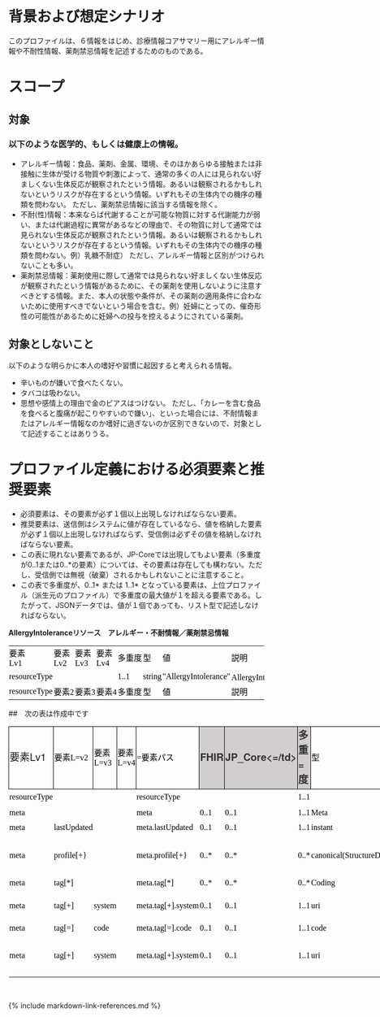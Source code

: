 <style type="text/css">

</style>

<style id="testsheet_12153_Styles">
<!--table
	{mso-displayed-decimal-separator:"\.";
	mso-displayed-thousand-separator:"\,";}
@page
	{margin:.75in .7in .75in .7in;
	mso-header-margin:.3in;
	mso-footer-margin:.3in;}
.font5
	{color:#333333;
	font-size:15.0pt;
	font-weight:700;
	font-style:normal;
	text-decoration:none;
	font-family:"Helvetica Neue";
	mso-generic-font-family:auto;
	mso-font-charset:0;}
.font6
	{color:#333333;
	font-size:15.0pt;
	font-weight:400;
	font-style:normal;
	text-decoration:none;
	font-family:"Helvetica Neue";
	mso-generic-font-family:auto;
	mso-font-charset:0;}
tr
	{mso-height-source:auto;
	mso-ruby-visibility:none;}
col
	{mso-width-source:auto;
	mso-ruby-visibility:none;}
br
	{mso-data-placement:same-cell;}
.style0
	{mso-number-format:General;
	text-align:general;
	vertical-align:middle;
	white-space:nowrap;
	mso-rotate:0;
	mso-background-source:auto;
	mso-pattern:auto;
	color:black;
	font-size:12.0pt;
	font-weight:400;
	font-style:normal;
	text-decoration:none;
	font-family:游ゴシック;
	mso-generic-font-family:auto;
	mso-font-charset:128;
	border:none;
	mso-protection:locked visible;
	mso-style-name:標準;
	mso-style-id:0;}
td
	{mso-style-parent:style0;
	padding-top:1px;
	padding-right:1px;
	padding-left:1px;
	mso-ignore:padding;
	color:black;
	font-size:12.0pt;
	font-weight:400;
	font-style:normal;
	text-decoration:none;
	font-family:游ゴシック;
	mso-generic-font-family:auto;
	mso-font-charset:128;
	mso-number-format:General;
	text-align:general;
	vertical-align:middle;
	border:none;
	mso-background-source:auto;
	mso-pattern:auto;
	mso-protection:locked visible;
	white-space:nowrap;
	mso-rotate:0;}
.xl63
	{mso-style-parent:style0;
	color:#333333;
	font-size:15.0pt;
	font-family:"Helvetica Neue";
	mso-generic-font-family:auto;
	mso-font-charset:0;
	border:.5pt solid windowtext;
	white-space:normal;}
.xl64
	{mso-style-parent:style0;
	border:.5pt solid windowtext;
	white-space:normal;}
.xl65
	{mso-style-parent:style0;
	color:#333333;
	font-size:15.0pt;
	font-weight:700;
	font-family:"Helvetica Neue";
	mso-generic-font-family:auto;
	mso-font-charset:0;
	border:.5pt solid windowtext;
	background:#D0CECE;
	mso-pattern:black none;
	white-space:normal;}
ruby
	{ruby-align:left;}
rt
	{color:windowtext;
	font-size:6.0pt;
	font-weight:400;
	font-style:normal;
	text-decoration:none;
	font-family:游ゴシック;
	mso-generic-font-family:auto;
	mso-font-charset:128;
	mso-char-type:katakana;
	display:none;}
-->
</style>


# 背景および想定シナリオ
このプロファイルは、６情報をはじめ、診療情報コアサマリー用にアレルギー情報や不耐性情報、薬剤禁忌情報を記述するためのものである。
# スコープ
## 対象
### 以下のような医学的、もしくは健康上の情報。
 - アレルギー情報：食品、薬剤、金属、環境、そのほかあらゆる接触または非接触に生体が受ける物質や刺激によって、通常の多くの人には見られない好ましくない生体反応が観察されたという情報。あるいは観察されるかもしれないというリスクが存在するという情報。いずれもその生体内での機序の種類を問わない。
 ただし、薬剤禁忌情報に該当する情報を除く。
 - 不耐(性)情報：本来ならば代謝することが可能な物質に対する代謝能力が弱い、または代謝過程に異常があるなどの理由で、その物質に対して通常では見られない生体反応が観察されたという情報。あるいは観察されるかもしれないというリスクが存在するという情報。いずれもその生体内での機序の種類を問わない。例）乳糖不耐症）
 ただし、アレルギー情報と区別がつけられないことも多い。
 - 薬剤禁忌情報：薬剤使用に際して通常では見られない好ましくない生体反応が観察されたという情報があるために、その薬剤を使用しないように注意すべきとする情報。また、本人の状態や条件が、その薬剤の適用条件に合わないために使用すべきでないという場合を含む。例）妊婦にとっての、催奇形性の可能性があるために妊婦への投与を控えるようにされている薬剤。
## 対象としないこと
以下のような明らかに本人の嗜好や習慣に起因すると考えられる情報。
 - 辛いものが嫌いで食べたくない。
 - タバコは吸わない。
 - 思想や感情上の理由で金のピアスはつけない。
ただし、「カレーを含む食品を食べると腹痛が起こりやすいので嫌い」、といった場合には、不耐情報またはアレルギー情報なのか嗜好に過ぎないのか区別できないので、対象として記述することはありうる。
# プロファイル定義における必須要素と推奨要素
  - 必須要素は、その要素が必ず１個以上出現しなければならない要素。
  - 推奨要素は、送信側はシステムに値が存在しているなら、値を格納した要素が必ず１個以上出現しなければならず、受信側は必ずその値を格納しなければならない要素。
  - この表に現れない要素であるが、JP-Coreでは出現してもよい要素（多重度が0..1または0..*の要素）については、その要素は存在しても構わない。ただし、受信側では無視（破棄）されるかもしれないことに注意すること。
  - この表で多重度が、0..1* または 1..1* となっている要素は、上位プロファイル（派生元のプロファイル）で多重度の最大値が１を超える要素である。したがって、JSONデータでは、値が１個であっても、リスト型で記述しなければならない。

 <a id="tbl-1">**AllergyIntoleranceリソース　アレルギー・不耐情報／薬剤禁忌情報**</a>

<table>
<tr><td>要素<br>Lv1</td>
<td>要素<br>Lv2</td>
<td>要素<br>Lv3</td>
<td>要素<br>Lv4</td>
<td>多重度</td>
<td>型</td>
<td>値</td>
<td>説明</td>
</tr>


<tr><td>resourceType</td>
<td></td>
<td></td>
<td></td>
<td>1..1</td>
<td>string</td>
<td>"AllergyIntolerance"</td>
<td>AllergyIntoleranceリソースであることを示す</td>
</tr>


<tr><td>resourceType</td>
<td>要素2</td>
<td>要素3</td>
<td>要素4</td>
<td>多重度</td>
<td>型</td>
<td>値</td>
<td>説明</td>
</tr>


</table>


##　次の表は作成中です

<table border=0 cellpadding=0 cellspacing=0 width=1919 style='bord=er-collapse: collapse;table-layout:fixed;width:1440pt'> <col width=100 span=4 style='width:75pt'> <col width=232 style='mso-width-source:userset;mso-width-alt:6363;width=:174pt'> <col width=53 style='mso-width-source:userset;mso-width-alt:1462;width:=40pt'> <col width=57 style='mso-width-source:userset;mso-width-alt:1572;width:=43pt'> <col width=52 style='mso-width-source:userset;mso-width-alt:1426;width:=39pt'> <col width=100 style='width:75pt'> <col width=199 style='mso-width-source:userset;mso-width-alt:5449;width=:149pt'> <col width=389 style='mso-width-source:userset;mso-width-alt:10678;widt=h:292pt'> <col width=437 style='mso-width-source:userset;mso-width-alt:11995;widt=h:328pt'> <tr height=27 style='height:20.0pt'>  <td height=27 class=xl63 width=100 style='height:20.0pt;width:75pt='><a  name="Print_Area">要素Lv1</a></td>
  <td class=xl64 width=100 style='border-left:none;width:75pt'>要素L=v2</td>
  <td class=xl64 width=100 style='border-left:none;width:75pt'>要素L=v3</td>
  <td class=xl64 width=100 style='border-left:none;width:75pt'>要素L=v4</td>
  <td class=xl64 width=232 style='border-left:none;width:174pt'><ruby>=要素<span  style='display:none'><rt>ヨウソ </rt></span></ruby>パス</td>
  <td class=xl65 width=53 style='border-left:none;width:40pt'>FHIR</td=>  <td class=xl65 width=57 style='border-left:none;width:43pt'>JP_Core<=/td>  <td class=xl65 width=52 style='border-left:none;width:39pt'>多重=度</td>
  <td class=xl64 width=100 style='border-left:none;width:75pt'>型</td=>  <td class=xl64 width=199 style='border-left:none;width:149pt'><ruby>=設定<span  style='display:none'><rt>コテイ </rt></span></ruby>す<ruby>る<span  style='display:none'><rt>セッテイ </rt></span></ruby><ruby>場合<sp=an  style='display:none'><rt>バアイ </rt></span></ruby>の<ruby>固定値=<span  style='display:none'><rt>コテイチ </rt></span></ruby></td>
  <td class=xl64 width=389 style='border-left:none;width:292pt'><ruby>=設定<span  style='display:none'><rt>セッテイ </rt></span></ruby>する<ruby>値=<span  style='display:none'><rt>アタイ </rt></span></ruby>の<ruby>例示<sp=an  style='display:none'><rt>&#128347;</rt></span></ruby></td>
  <td class=xl66 width=437 style='border-left:none;width:328pt'>説明=</td>
 </tr>
 <tr height=27 style='height:20.0pt'>  <td height=27 class=xl67 width=100 style='height:20.0pt;border-top=:none;  width:75pt'>resourceType</td>
  <td class=xl68 width=100 style='border-top:none;border-left:none;wid=th:75pt'>　</td>
  <td class=xl68 width=100 style='border-top:none;border-left:none;wid=th:75pt'>　</td>
  <td class=xl68 width=100 style='border-top:none;border-left:none;wid=th:75pt'>　</td>
  <td class=xl68 width=232 style='border-top:none;border-left:none;wid=th:174pt'>resourceType</td>
  <td class=xl69 width=53 style='border-top:none;border-left:none;widt=h:40pt'>　</td>
  <td class=xl69 width=57 style='border-top:none;border-left:none;widt=h:43pt'>　</td>
  <td class=xl70 width=52 style='border-top:none;border-left:none;widt=h:39pt'>1..1</td>
  <td class=xl68 width=100 style='border-top:none;border-left:none;wid=th:75pt'>　</td>
  <td class=xl68 width=199 style='border-top:none;border-left:none;wid=th:149pt'>&quot;AllergyIntolerance&quot;</td>
  <td class=xl68 width=389 style='border-top:none;border-left:none;wid=th:292pt'>　</td>
  <td class=xl71 width=437 style='border-top:none;border-left:none;wid=th:328pt'>AllergyIntolerance<font  class="font6">リソースであることを示す</font></td>
 </tr>
 <tr height=27 style='height:20.0pt'>  <td height=27 class=xl67 width=100 style='height:20.0pt;border-top=:none;  width:75pt'>meta</td>
  <td class=xl68 width=100 style='border-top:none;border-left:none;wid=th:75pt'>　</td>
  <td class=xl68 width=100 style='border-top:none;border-left:none;wid=th:75pt'>　</td>
  <td class=xl68 width=100 style='border-top:none;border-left:none;wid=th:75pt'>　</td>
  <td class=xl68 width=232 style='border-top:none;border-left:none;wid=th:174pt'>meta</td>
  <td class=xl69 width=53 style='border-top:none;border-left:none;widt=h:40pt'>0..1</td>
  <td class=xl69 width=57 style='border-top:none;border-left:none;widt=h:43pt'>0..1</td>
  <td class=xl70 width=52 style='border-top:none;border-left:none;widt=h:39pt'>1..1</td>
  <td class=xl68 width=100 style='border-top:none;border-left:none;wid=th:75pt'>Meta</td>
  <td class=xl68 width=199 style='border-top:none;border-left:none;wid=th:149pt'>　</td>
  <td class=xl68 width=389 style='border-top:none;border-left:none;wid=th:292pt'>　</td>
  <td class=xl72 width=437 style='border-top:none;border-left:none;wid=th:328pt'>　</td>
 </tr>
 <tr height=27 style='height:20.0pt'>  <td height=27 class=xl67 width=100 style='height:20.0pt;border-top=:none;  width:75pt'>meta</td>
  <td class=xl68 width=100 style='border-top:none;border-left:none;wid=th:75pt'>lastUpdated</td>
  <td class=xl68 width=100 style='border-top:none;border-left:none;wid=th:75pt'>　</td>
  <td class=xl68 width=100 style='border-top:none;border-left:none;wid=th:75pt'>　</td>
  <td class=xl68 width=232 style='border-top:none;border-left:none;wid=th:174pt'>meta.lastUpdated</td>
  <td class=xl69 width=53 style='border-top:none;border-left:none;widt=h:40pt'>0..1</td>
  <td class=xl69 width=57 style='border-top:none;border-left:none;widt=h:43pt'>0..1</td>
  <td class=xl70 width=52 style='border-top:none;border-left:none;widt=h:39pt'>1..1</td>
  <td class=xl68 width=100 style='border-top:none;border-left:none;wid=th:75pt'>instant</td>
  <td class=xl68 width=199 style='border-top:none;border-left:none;wid=th:149pt'>　</td>
  <td class=xl68 width=389 style='border-top:none;border-left:none;wid=th:292pt'>&quot;2015-02-07T13:28:17.239+09:00&quot;</td>
  <td class=xl72 width=437 style='border-top:none;border-left:none;wid=th:328pt'>最終更新日時。YYYY-MM-DDThh:mm:ss.sss+zz:zz</td>
 </tr>
 <tr height=80 style='height:60.0pt'>  <td height=80 class=xl67 width=100 style='height:60.0pt;border-top=:none;  width:75pt'>meta</td>
  <td class=xl68 width=100 style='border-top:none;border-left:none;wid=th:75pt'>profile[+}</td>
  <td class=xl68 width=100 style='border-top:none;border-left:none;wid=th:75pt'>　</td>
  <td class=xl68 width=100 style='border-top:none;border-left:none;wid=th:75pt'>　</td>
  <td class=xl68 width=232 style='border-top:none;border-left:none;wid=th:174pt'>meta.profile[+}</td>
  <td class=xl69 width=53 style='border-top:none;border-left:none;widt=h:40pt'>0..*</td>
  <td class=xl69 width=57 style='border-top:none;border-left:none;widt=h:43pt'>0..*</td>
  <td class=xl73 width=52 style='border-top:none;border-left:none;widt=h:39pt'>0..*</td>
  <td class=xl68 width=100 style='border-top:none;border-left:none;wid=th:75pt'>canonical(StructureDefinition)</td>
  <td class=xl68 width=199 style='border-top:none;border-left:none;wid=th:149pt'>&quot;http://jpfhir.jp/fhir/eClinicalSummary/StructureDefinition/J=P_AllergyIntolerance_eClinicalSummary&quot;</td>
  <td class=xl68 width=389 style='border-top:none;border-left:none;wid=th:292pt'>　</td>
  <td class=xl72 width=437 style='border-top:none;border-left:none;wid=th:328pt'>準拠しているプロファイルを受信側に通知したい=場合には、本文書のプロファイルを識別するURLを指定す=る。</td>
 </tr>
 <tr height=27 style='height:20.0pt'>  <td height=27 class=xl67 width=100 style='height:20.0pt;border-top=:none;  width:75pt'>meta</td>
  <td class=xl68 width=100 style='border-top:none;border-left:none;wid=th:75pt'>tag[*]</td>
  <td class=xl68 width=100 style='border-top:none;border-left:none;wid=th:75pt'>　</td>
  <td class=xl68 width=100 style='border-top:none;border-left:none;wid=th:75pt'>　</td>
  <td class=xl68 width=232 style='border-top:none;border-left:none;wid=th:174pt'>meta.tag[*]</td>
  <td class=xl69 width=53 style='border-top:none;border-left:none;widt=h:40pt'>0..*</td>
  <td class=xl69 width=57 style='border-top:none;border-left:none;widt=h:43pt'>0..*</td>
  <td class=xl73 width=52 style='border-top:none;border-left:none;widt=h:39pt'>0..*</td>
  <td class=xl68 width=100 style='border-top:none;border-left:none;wid=th:75pt'>Coding</td>
  <td class=xl68 width=199 style='border-top:none;border-left:none;wid=th:149pt'>　</td>
  <td class=xl68 width=389 style='border-top:none;border-left:none;wid=th:292pt'>　</td>
  <td class=xl72 width=437 style='border-top:none;border-left:none;wid=th:328pt'>　</td>
 </tr>
 <tr height=60 style='height:45.0pt'>  <td height=60 class=xl67 width=100 style='height:45.0pt;border-top=:none;  width:75pt'>meta</td>
  <td class=xl68 width=100 style='border-top:none;border-left:none;wid=th:75pt'>tag[+]</td>
  <td class=xl68 width=100 style='border-top:none;border-left:none;wid=th:75pt'>system</td>
  <td class=xl68 width=100 style='border-top:none;border-left:none;wid=th:75pt'>　</td>
  <td class=xl68 width=232 style='border-top:none;border-left:none;wid=th:174pt'>meta.tag[+].system</td>
  <td class=xl69 width=53 style='border-top:none;border-left:none;widt=h:40pt'>0..1</td>
  <td class=xl69 width=57 style='border-top:none;border-left:none;widt=h:43pt'>0..1</td>
  <td class=xl73 width=52 style='border-top:none;border-left:none;widt=h:39pt'>1..1</td>
  <td class=xl68 width=100 style='border-top:none;border-left:none;wid=th:75pt'>uri</td>
  <td class=xl68 width=199 style='border-top:none;border-left:none;wid=th:149pt'>&quot;http:/jpfhir.jp/fhir/clins/CodeSystem/JP_ehrshrs_indication&=quot;</td>
  <td class=xl68 width=389 style='border-top:none;border-left:none;wid=th:292pt'>　</td>
  <td class=xl74 width=437 style='border-top:none;border-left:none;wid=th:328pt'>電子カルテ情報共有サービスで長期保存情報フラ=グの設定する場合に使用</td>
 </tr>
 <tr height=27 style='height:20.0pt'>  <td height=27 class=xl67 width=100 style='height:20.0pt;border-top=:none;  width:75pt'>meta</td>
  <td class=xl68 width=100 style='border-top:none;border-left:none;wid=th:75pt'>tag[=]</td>
  <td class=xl68 width=100 style='border-top:none;border-left:none;wid=th:75pt'>code</td>
  <td class=xl68 width=100 style='border-top:none;border-left:none;wid=th:75pt'>　</td>
  <td class=xl68 width=232 style='border-top:none;border-left:none;wid=th:174pt'>meta.tag[=].code</td>
  <td class=xl69 width=53 style='border-top:none;border-left:none;widt=h:40pt'>0..1</td>
  <td class=xl69 width=57 style='border-top:none;border-left:none;widt=h:43pt'>0..1</td>
  <td class=xl73 width=52 style='border-top:none;border-left:none;widt=h:39pt'>1..1</td>
  <td class=xl68 width=100 style='border-top:none;border-left:none;wid=th:75pt'>code</td>
  <td class=xl68 width=199 style='border-top:none;border-left:none;wid=th:149pt'>&quot;LTS&quot;</td>
  <td class=xl68 width=389 style='border-top:none;border-left:none;wid=th:292pt'>　</td>
  <td class=xl72 width=437 style='border-top:none;border-left:none;wid=th:328pt'>長期保存情報フラグ</td>
 </tr>
 <tr height=80 style='height:60.0pt'>  <td height=80 class=xl67 width=100 style='height:60.0pt;border-top=:none;  width:75pt'>meta</td>
  <td class=xl68 width=100 style='border-top:none;border-left:none;wid=th:75pt'>tag[+]</td>
  <td class=xl68 width=100 style='border-top:none;border-left:none;wid=th:75pt'>system</td>
  <td class=xl68 width=100 style='border-top:none;border-left:none;wid=th:75pt'>　</td>
  <td class=xl68 width=232 style='border-top:none;border-left:none;wid=th:174pt'>meta.tag[+].system</td>
  <td class=xl69 width=53 style='border-top:none;border-left:none;widt=h:40pt'>0..1</td>
  <td class=xl69 width=57 style='border-top:none;border-left:none;widt=h:43pt'>0..1</td>
  <td class=xl73 width=52 style='border-top:none;border-left:none;widt=h:39pt'>1..1</td>
  <td class=xl68 width=100 style='border-top:none;border-left:none;wid=th:75pt'>uri</td>
  <td class=xl68 width=199 style='border-top:none;border-left:none;wid=th:149pt'>&quot;http:/jpfhir.jp/fhir/clins/CodeSystem/JP_ehrshrs_indication&=quot;</td>
  <td class=xl68 width=389 style='border-top:none;border-left:none;wid=th:292pt'>　</td>
  <td class=xl74 width=437 style='border-top:none;border-left:none;wid=th:328pt'>電子カルテ情報共有サービスで未告知情報または=<ruby>未説明<span  style='display:none'><rt>ミセツメイ </rt></span></ruby><ruby>フ<sp=an  style='display:none'><rt>ホン </rt></span></ruby>ラグを設<ruby>定=す<span  style='display:none'><rt>シュベツ </rt></span></ruby>る<ruby>場合=<span  style='display:none'><rt>シヨウ </rt></span></ruby>に使用（本<ru=by>リソ<span  style='display:none'><rt>キョカ </rt></span></ruby>ース種別で使=用することが許可されているか、あるいは<ruby>設定<span  style='display:none'><rt>セッテイ </rt></span></ruby>した<ruby>情=報<span  style='display:none'><rt>ジョウホウ </rt></span></ruby>が<ruby>利=用<span  style='display:none'><rt>リヨウ </rt></span></ruby>されるかどう=かについては、電子カルテ情報共有サービスの<ruby>運用<=span  style='display:none'><rt>&#0;&#22;&#3;&#6;&#25;&#1;	&#30;&#2;&#14;!&#2;&=#18;(&#2;&#22;C&#2;&#27;</rt></span></ruby>仕様によって確認するこ=とが必要）</td>
 </tr>


  </table>

<link rel="stylesheet" href="sample.css">
<br>

{% include markdown-link-references.md %}